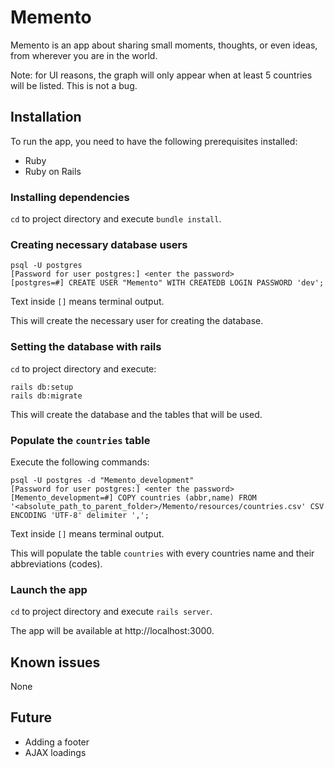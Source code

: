 # Memento

Memento is an app about sharing small moments, thoughts, or even ideas, from wherever you are in the world.

Note: for UI reasons, the graph will only appear when at least 5 countries will be listed. This is not a bug.

## Installation

To run the app, you need to have the following prerequisites installed:

- Ruby
- Ruby on Rails

### Installing dependencies

`cd` to project directory and execute `bundle install`.

### Creating necessary database users

```
psql -U postgres
[Password for user postgres:] <enter the password>
[postgres=#] CREATE USER "Memento" WITH CREATEDB LOGIN PASSWORD 'dev';
```
Text inside `[]` means terminal output.

This will create the necessary user for creating the database.

### Setting the database with rails

`cd` to project directory and execute:
```
rails db:setup
rails db:migrate
```

This will create the database and the tables that will be used.

### Populate the `countries` table

Execute the following commands:
```
psql -U postgres -d "Memento_development"
[Password for user postgres:] <enter the password>
[Memento_development=#] COPY countries (abbr,name) FROM '<absolute_path_to_parent_folder>/Memento/resources/countries.csv' CSV ENCODING 'UTF-8' delimiter ',';
```
Text inside `[]` means terminal output.

This will populate the table `countries` with every countries name and their abbreviations (codes).

### Launch the app

`cd` to project directory and execute `rails server`.

The app will be available at http://localhost:3000.

## Known issues

None

## Future

- Adding a footer
- AJAX loadings
